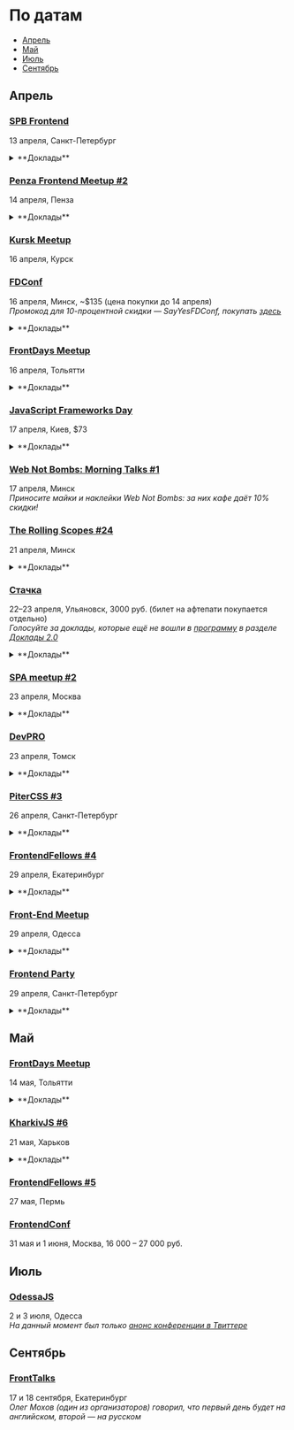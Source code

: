 # По датам

- [Апрель](#Апрель)
- [Май](#Май)
- [Июль](#Июль)
- [Сентябрь](#Сентябрь)

## Апрель

### [SPB Frontend](https://spb-frontend-events.timepad.ru/event/313480/)

13 апреля, Санкт-Петербург

<details>
  <summary>**Доклады**</summary>

  - «Законы в интерфейсах или зачем они нам?», Сергей Густун (Aviasales)
  - «„Утиные истории“ — не все поймут, но многие вспомнят...», Роман Ганин
  - «Используем веб-шрифты правильно», Дмитрий Рычков (Wrike)
</details>

### [Penza Frontend Meetup #2](https://vk.com/pfm_2)

14 апреля, Пенза

<details>
  <summary>**Доклады**</summary>

  - «Selenium тесты», Александр Павлов (FunCorp)
  - «API. Средства разработки», Сергей Маковеев, (Веб ё студия)
</details>

### [Kursk Meetup](https://github.com/kurskmeetup/meetups)

16 апреля, Курск

### [FDConf](http://fdconf.by/)

16 апреля, Минск, ~$135 (цена покупки до 14 апреля)  
*Промокод для 10-процентной скидки — SayYesFDConf, покупать [здесь](https://bezkassira.by/buy/konferencij_frontend_dev_conf-1120/)*

<details>
  <summary>**Доклады**</summary>

  - «Service Worker: Let Your Web App Feel Like a Native», Viktor Zozuliak (DataXu/RailsReactor)
  - «Dart: питание и сила для вашего проекта», Евгений Гусев (Wrike)
  - «Redux. From twitter hype to production», Вячеслав Пытель и Евгений Терпиль
  - «Анализ производительности web-приложений в 2016 году», Илья Климов (WookieeLabs)
  - «Migrate your React.js application from (m)Observable to Redux​», Владимир Барсуков (​Scrivito)
  - «CCSO — инструмент для минификации CSS, который недавно вернулся к активной разработке. Зачем?», Роман Дворнов (Avito)
  - «Будь первым», Константин Кривленя (Taucraft)
  - «В погоне за производительностью», Денис Мишунов
  - «Пиринговый веб на JavaScript», Денис Глазков
  - «Scalable Angular 2 Application Architecture», Minko Gechev
  - «Если у вас нету тестов...», Сергей Жигалов (Яндекс)
  - «Introduction to Aurelia», Rob Eisenberg (Blue Spire Consulting)
  - «JavaScript: прошлое, настоящее и будущее», Владимир Дашукевич (XBSoftware)
</details>

### [FrontDays Meetup](http://frontdays.ru/)

16 апреля, Тольятти

<details>
  <summary>**Доклады**</summary>

  - «React.js и методологии разработки на нём», Алексей Ульянов (Веблайм)
  - «Знакомьтесь, JWT. Что это такое и зачем он нужен?», Михаил Леванов (EPAM)
  - «Оптимизация загрузки тяжелых страниц», Илья Кучмин (Лаборатория свободных решений)
  - «React.js в продакшене», Андрей Захаров (Octoberry)
</details>

### [JavaScript Frameworks Day](http://frameworksdays.com/event/js-frameworks-day-2016)

17 апреля, Киев, $73

<details>
  <summary>**Доклады**</summary>

  - «Боты: возможно, вам не нужен UI», Андрей Листочкин (MustardLabs)
  - «Acceptance Testing in NodeJS: Tools & Approaches», Михаил Боднарчук (Codegyre)
  - «Борьба с асинхронностью в JS», Максим Климишин (GVMachines Inc.)
  - «Интерактивные декларативные графики на React+D3», Алексей Волков (Rumble)
  - «Real-life React», Роман Якобчук (Lifestreet Media)
  - «Angular Components: все уже за, а вы еще нет?, Сергей Больщиков (Wix)
  - «Offline-first приложение на Reflex», Денис Яремов (Lohika)
  - «ES6 - Just Do It», Алексей Косинский (Gulsy Inc)
  - «Ember.js 2 - Future-friendly ambitious apps, that scale!», Michael North (Levanto Financial)
  - «Life of a pixel: Web rendering performance», Martin Naumann (Archilogic)
  - «Shaders - unlocking the GPU with JavaScript», Martin Naumann (Archilogic)
  - «Spec driven development in Microservices», Никита Галкин (Ciklum)
  - «JS Frameworks в перспективе проекта и бизнеса», Юрий Дадычин (Levi9)
  - «Bundling: you are doing it wrong», Алексей Швайка (Hell Yeah LLC)
  - «DevTools an Animated Journey», Umar Hansa (Shazam)
  - «Angular 2. Quickstart», Евгений Сафронов (RIFL Media LLC)
  - «Native JavaScript на мобильных устройствах», Елена Жукова (Upwork/MobiDev)
  - «Behind the terminal», Евгений Обрезков (Onix-Systems)
</details>

### [Web Not Bombs: Morning Talks #1](https://www.facebook.com/events/787367184698396/)

17 апреля, Минск  
*Приносите майки и наклейки Web Not Bombs: за них кафе даёт 10% скидки!*

### [The Rolling Scopes #24](http://rollingscopes.com/)

21 апреля, Минск

<details>
  <summary>**Доклады**</summary>

  - «Ленивая история про ленивый JavaScript», Денис Влассенко
  - «Как мы разрабатываем Orange Buildboard 2.0», Константин Кривленя
  - «Redux в реальной жизни», Иван Акулов
</details>

### [Стачка](http://nastachku.ru/)

22–23 апреля, Ульяновск, 3000 руб. (билет на афтепати покупается отдельно)  
*Голосуйте за доклады, которые ещё не вошли в [программу](http://nastachku.ru/schedule) в разделе [Доклады 2.0](http://nastachku.ru/user_lectures)*

<details>
  <summary>**Доклады**</summary>

  - «HTTP/2: мифы и факты», Бартенев Валентин (NGINX, Inc.)
  - «Можно вообще всё. Раскладка по гриду», Макеев Вадим (Opera)
  - «Тестирование фронтенда: миф или реальность?», Чернобров Михаил (Rambler & Co)
  - «В поисках идеальной ахритектуры ui-проекта», Бабич Татьяна (Simbirsoft)
  - «Пожалуйста, введите ваш пароль. Дважды!», Гайнуллин Артур (Cryptogramm)
  - «UX и UI - почему важно внедрять тестирование на начальных этапах», Ваказов Рамис (SimbirSoft)
  - «Взгляд из космоса», Рязанский Сергей (Роскосмос)
  - «Cбор отчетов об ошибках и мониторинг производительности клиентского Javascript», Иноземцев Александр (Headhunter)
  - «Почему нельзя игнорировать GitLab в 2016 году», Немытченко Иван (GitLab)
  - «Что стоит знать о групповой динамике», Савунов Василий (Scrumtrek)
  - «Как мы делаем Банки.ру», Ивлиев Роман (Банки.ру)
  - «Использование File API в Конструкторе Яндекс.Карт», Шмыров Всеволод (Яндекс)
  - «Радости и гадости регрессионного тестирования вёрстки», Малейков Алексей (HTML Academy)
  - «Ренессанс клиентской графики», Корзунов Антон (Яндекс)
  - «CSS-в-JS, HTML-в-JS, ВСЁ-в-JS. Когда всё вокруг JavaScript жить становится гораздо проще», Иванов Алексей (Злые марсиане)
  - «Моя система автоматизированного тестирования», Любин Игорь (auto-testing.ru)
  - «Мониторинг качества работы вашего проекта», Сивко Николай (okmeter.io)
  - «Функциональное реактивное программирование глазами frontend-разработчика», Шебанов Вячеслав (VK)
  - «Применение продвинутых методик функционального тестирования», Конушин Андрей (RSTQB)
  - «Увидеть больше», Беликов Николай (SimbirSoft)
  - «Content based sharding», Кечинов Михаил (REES46)
</details>

### [SPA meetup #2](https://moscow-spa.timepad.ru/event/311590/)

23 апреля, Москва

<details>
  <summary>**Доклады**</summary>

  - «Упрощаем «жизнь» в большом проекте», Константин Лебедев (Mail.ru)
  - «МРТ для данных», Анастасия Горячева (Avito)
  - «React Native: одного JS мало (режиссерская версия)», Алексей Андросов (Яндекс)
  - «Чему можно научиться у Dart: переносим подходы из Dart и Angular2 в SPA на JavaScript», Алексей Золотых (Wrike)
</details>

### [DevPRO](http://devpro.tomsk.ru/)

23 апреля, Томск

<details>
  <summary>**Доклады**</summary>

  - «Soft skills сотрудников – залог успешного развития IT-компании», Сергей Дорофеев (Rubius)
  - «Junior to Senior и долина смерти», Стас Елисеев (Userstory)
  - «10 ошибок тестирования программных продуктов», Алексей Архипов (Multipass)
  - «Как перейти от заказной разработки к собственным продуктам», Роман Малахов (ZOOM, bombsquare)
  - «Standing on the shoulders of giants», Ronald Stipek (TapTooiT Inc.)
</details>

### [PiterCSS #3](https://pitercss.timepad.ru/event/318387/)

26 апреля, Санкт-Петербург

<details>
  <summary>**Доклады**</summary>

  - «Как начать использовать CSS-модули где угодно», Глеб Поспелов (Злые марсиане)
  - «Ничего ты не знаешь, Джон Сноу. Фронтенд new.vk.com», Слава Шебанов (ВКонтакте)
</details>

### [FrontendFellows #4](https://frontendfellows.timepad.ru/event/299129/)

29 апреля, Екатеринбург

<details>
  <summary>**Доклады**</summary>

  - «Тестирование скриншотами», Олег Мохов (Яндекс)
</details>

### [Front-End Meetup](http://expertfridays.com/meetups/front-end-meetup-3/)

29 апреля, Одесса

<details>
  <summary>**Доклады**</summary>

  - «Progressive Web Apps», Тимофей Лавренюк
  - «Системы сборки для фронтенда», Юрий Федоренко
  - «Mediator & Singleton. Подходы к проектированию и разработке архитектуры», Андрей Лазарев
  - «Используем Jade как HTML препроцессор», Владимир Поздняков
</details>

### [Frontend Party](https://events.yandex.ru/events/meetings/29-april-2016/)

29 апреля, Санкт-Петербург

<details>
  <summary>**Доклады**</summary>

  - «Как оформить npm-пакет», Вячеслав Олиянчук (Яндекс)
  - «Тестирование фронтенда своими руками», Сергей Бережной (Яндекс)
  - «Модульная сборка БЭМ-проектов. И никаких bem-tools», Владимир Гриненко (Яндекс)
</details>

## Май

### [FrontDays Meetup](http://frontdays.ru/)

14 мая, Тольятти

<details>
  <summary>**Доклады**</summary>

  - «React.js в продакшене», Андрей Захаров (Octoberry)
  - «Кроссплатформенные приложения на js: 
от web-based к native», Артём Лисовский (Директ лайн)
</details>

### [KharkivJS #6](http://kharkivjs.org/)

21 мая, Харьков

<details>
  <summary>**Доклады**</summary>

  - «High Performance NodeJS», Евгений Обрезков (Onix-Systems)
  - «The amazing universe of components», Кирилл Яковенко
  - «Better async code with promises», Алексей Швайка (Hell Yeah LLC)
  - «ClojureScript, что ты такое?», Роман Лютиков
  - «Reactive Programming with RxJS», Алексей Богачук
  - «Immutable vs Mutable», Евгений Нежута
  - «У нас в Архитектуре все не очень:)», Дима Малеев (Epam / Lviv Code School)
</details>

### [FrontendFellows #5](https://frontendfellows.timepad.ru/event/299132/)

27 мая, Пермь

### [FrontendConf](http://frontendconf.ru/)

31 мая и 1 июня, Москва, 16 000 – 27 000 руб.

## Июль

### [OdessaJS](http://odessajs.org/)

2 и 3 июля, Одесса  
*На данный момент был только [анонс конференции в Твиттере](https://twitter.com/OdessaJS/status/706957901395415040)*

## Сентябрь

### [FrontTalks](http://lanyrd.com/2016/fronttalks2016/)

17 и 18 сентября, Екатеринбург  
*Олег Мохов (один из организаторов) говорил, что первый день будет на английском, второй — на русском*
